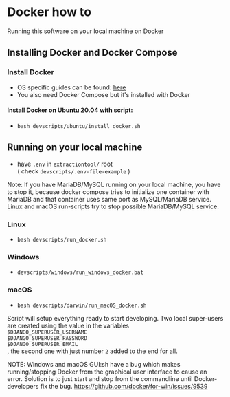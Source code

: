 # Docker how to

Running this software on your local machine on Docker

## Installing Docker and Docker Compose

### Install Docker
  - OS specific guides can be found: [here](https://docs.docker.com/get-docker/)
- You also need Docker Compose but it's installed with Docker

#### Install Docker on Ubuntu 20.04 with script:

-  `bash devscripts/ubuntu/install_docker.sh`

## Running on your local machine
- have `.env` in `extractiontool/` root  
( check `devscripts/.env-file-example` )  

Note: If you have MariaDB/MySQL running on your local machine, you have to stop it, because docker compose tries to initialize one container with MariaDB and that container uses same port as MySQL/MariaDB service. Linux and macOS run-scripts try to stop possible MariaDB/MySQL service.  

### Linux
- `bash devscripts/run_docker.sh`

### Windows
- `devscripts/windows/run_windows_docker.bat`

### macOS
- `bash devscripts/darwin/run_macOS_docker.sh`

Script will setup everything ready to start developing. Two local super-users are created using the value in the variables  
`$DJANGO_SUPERUSER_USERNAME`  
`$DJANGO_SUPERUSER_PASSWORD`  
`$DJANGO_SUPERUSER_EMAIL`  
, the second one with just number `2` added to the end for all.

NOTE: Windows and macOS GUI:sh have a bug which makes running/stopping Docker from the graphical user interface to cause an error. Solution is to just start and stop from the commandline until Docker-developers fix the bug. https://github.com/docker/for-win/issues/9539
